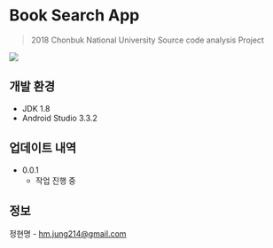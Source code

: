 # Book Search App

> 2018 Chonbuk National University Source code analysis Project

![](../header.png)


## 개발 환경

* JDK 1.8
* Android Studio 3.3.2


## 업데이트 내역

* 0.0.1
    * 작업 진행 중

## 정보

정현명 - hm.jung214@gmail.com

